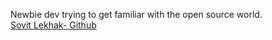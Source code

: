 Newbie dev trying to get familiar with the open source world.<br>
[Sovit Lekhak- Github](https://github.com/sovitpy)<br>

